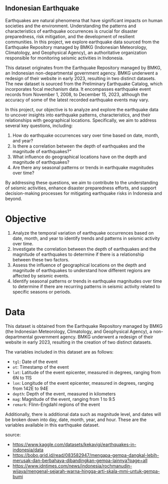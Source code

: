 ## Indonesian Earthquake

Earthquakes are natural phenomena that have significant impacts on human societies and the environment. Understanding the patterns and characteristics of earthquake occurrences is crucial for disaster preparedness, risk mitigation, and the development of resilient communities. In this project, we explore earthquake data sourced from the Earthquake Repository managed by BMKG (Indonesian Meteorology, Climatology, and Geophysical Agency), an authoritative organization responsible for monitoring seismic activities in Indonesia.

This dataset originates from the Earthquake Repository managed by BMKG, an Indonesian non-departmental government agency. BMKG underwent a redesign of their website in early 2023, resulting in two distinct datasets. The new dataset is sourced from the Preliminary Earthquake Catalog, which incorporates focal mechanism data. It encompasses earthquake event records from November 1, 2008, to December 15, 2023, although the accuracy of some of the latest recorded earthquake events may vary.

In this project, our objective is to analyze and explore the earthquake data to uncover insights into earthquake patterns, characteristics, and their relationships with geographical locations. Specifically, we aim to address several key questions, including:

1. How do earthquake occurrences vary over time based on date, month, and year?
2. Is there a correlation between the depth of earthquakes and the magnitude of earthquakes?"
3. What influence do geographical locations have on the depth and magnitude of earthquakes?
4. Are there any seasonal patterns or trends in earthquake magnitudes over time?

By addressing these questions, we aim to contribute to the understanding of seismic activities, enhance disaster preparedness efforts, and support decision-making processes for mitigating earthquake risks in Indonesia and beyond.

# Objective

1. Analyze the temporal variation of earthquake occurrences based on date, month, and year to identify trends and patterns in seismic activity over time.
2. Investigate the correlation between the depth of earthquakes and the magnitude of earthquakes to determine if there is a relationship between these two factors.
3. Assess the influence of geographical locations on the depth and magnitude of earthquakes to understand how different regions are affected by seismic events.
4. Identify seasonal patterns or trends in earthquake magnitudes over time to determine if there are recurring patterns in seismic activity related to specific seasons or periods.

# Data

This dataset is obtained from the Earthquake Repository managed by BMKG (the Indonesian Meteorology, Climatology, and Geophysical Agency), a non-departmental government agency. BMKG underwent a redesign of their website in early 2023, resulting in the creation of two distinct datasets.

The variables included in this dataset are as follows:

- `tgl`: Date of the event
- `ot`: Timestamp of the event
- `lat`: Latitude of the event epicenter, measured in degrees, ranging from 6N to 11S
- `lon`: Longitude of the event epicenter, measured in degrees, ranging from 142E to 94E
- `depth`: Depth of the event, measured in kilometers
- `mag`: Magnitude of the event, ranging from 1 to 9.5
- `remark`: Flinn-Engdahl regions of the event

Additionally, there is additional data such as magnitude level, and dates will be broken down into day, date, month, year, and hour. These are the variables available in this earthquake dataset.

source:
- https://www.kaggle.com/datasets/kekavigi/earthquakes-in-indonesia/data
- https://bobo.grid.id/read/083582947/mengapa-gempa-dangkal-lebih-merusak-dan-berbahaya-dibandingkan-gempa-lainnya?page=all
- https://www.idntimes.com/news/indonesia/rochmanudin-wijaya/mengenal-sejarah-warna-hingga-arti-skala-mmi-untuk-gempa-bumi

